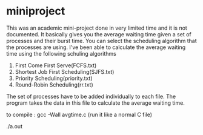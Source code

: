 miniproject
===========
This was an academic mini-project done in very limited time and it is not documented.
It basically gives you the average waiting time given a set of processes and their burst time.
You can select the scheduling algorithm that the processes are using.
I've been able to calculate the average waiting time using the following schuling algorithms
1) First Come First Serve(FCFS.txt)
2) Shortest Job First Scheduling(SJFS.txt)
3) Priority Scheduling(priority.txt)
4) Round-Robin Scheduling(rr.txt)

The set of processes have to be added individually to each file.
The program takes the data in this file to calculate the average waiting time.

to compile : gcc -Wall avgtime.c (run it like a normal C file)

./a.out
